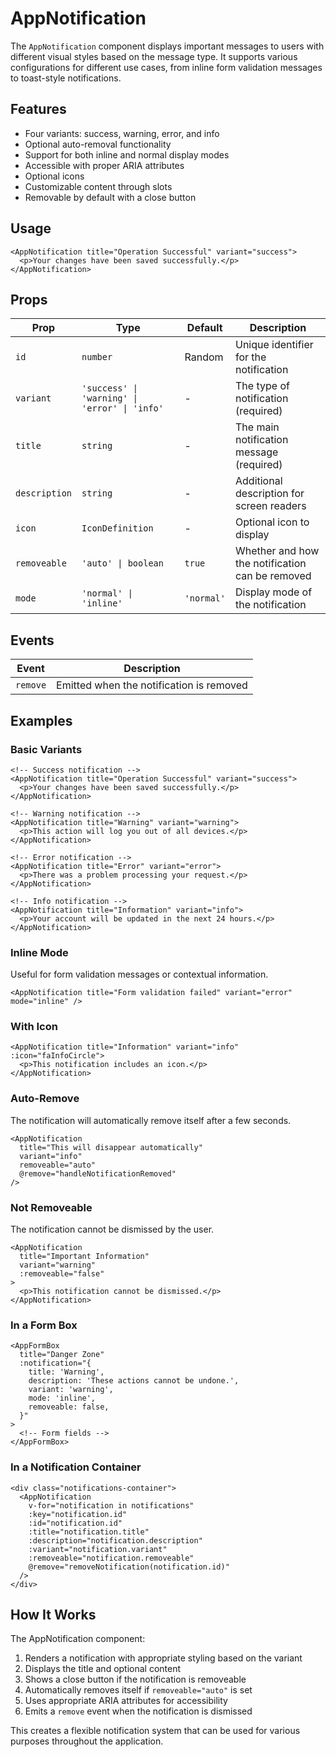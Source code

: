 # AppNotification

The `AppNotification` component displays important messages to users with different visual styles based on the message type. It supports various configurations for different use cases, from inline form validation messages to toast-style notifications.

## Features

- Four variants: success, warning, error, and info
- Optional auto-removal functionality
- Support for both inline and normal display modes
- Accessible with proper ARIA attributes
- Optional icons
- Customizable content through slots
- Removable by default with a close button

## Usage

```vue
<AppNotification title="Operation Successful" variant="success">
  <p>Your changes have been saved successfully.</p>
</AppNotification>
```

## Props

| Prop          | Type                                          | Default    | Description                                     |
| ------------- | --------------------------------------------- | ---------- | ----------------------------------------------- |
| `id`          | `number`                                      | Random     | Unique identifier for the notification          |
| `variant`     | `'success' \| 'warning' \| 'error' \| 'info'` | -          | The type of notification (required)             |
| `title`       | `string`                                      | -          | The main notification message (required)        |
| `description` | `string`                                      | -          | Additional description for screen readers       |
| `icon`        | `IconDefinition`                              | -          | Optional icon to display                        |
| `removeable`  | `'auto' \| boolean`                           | `true`     | Whether and how the notification can be removed |
| `mode`        | `'normal' \| 'inline'`                        | `'normal'` | Display mode of the notification                |

## Events

| Event    | Description                              |
| -------- | ---------------------------------------- |
| `remove` | Emitted when the notification is removed |

## Examples

### Basic Variants

```vue
<!-- Success notification -->
<AppNotification title="Operation Successful" variant="success">
  <p>Your changes have been saved successfully.</p>
</AppNotification>

<!-- Warning notification -->
<AppNotification title="Warning" variant="warning">
  <p>This action will log you out of all devices.</p>
</AppNotification>

<!-- Error notification -->
<AppNotification title="Error" variant="error">
  <p>There was a problem processing your request.</p>
</AppNotification>

<!-- Info notification -->
<AppNotification title="Information" variant="info">
  <p>Your account will be updated in the next 24 hours.</p>
</AppNotification>
```

### Inline Mode

Useful for form validation messages or contextual information.

```vue
<AppNotification title="Form validation failed" variant="error" mode="inline" />
```

### With Icon

```vue
<AppNotification title="Information" variant="info" :icon="faInfoCircle">
  <p>This notification includes an icon.</p>
</AppNotification>
```

### Auto-Remove

The notification will automatically remove itself after a few seconds.

```vue
<AppNotification
  title="This will disappear automatically"
  variant="info"
  removeable="auto"
  @remove="handleNotificationRemoved"
/>
```

### Not Removeable

The notification cannot be dismissed by the user.

```vue
<AppNotification
  title="Important Information"
  variant="warning"
  :removeable="false"
>
  <p>This notification cannot be dismissed.</p>
</AppNotification>
```

### In a Form Box

```vue
<AppFormBox
  title="Danger Zone"
  :notification="{
    title: 'Warning',
    description: 'These actions cannot be undone.',
    variant: 'warning',
    mode: 'inline',
    removeable: false,
  }"
>
  <!-- Form fields -->
</AppFormBox>
```

### In a Notification Container

```vue
<div class="notifications-container">
  <AppNotification
    v-for="notification in notifications"
    :key="notification.id"
    :id="notification.id"
    :title="notification.title"
    :description="notification.description"
    :variant="notification.variant"
    :removeable="notification.removeable"
    @remove="removeNotification(notification.id)"
  />
</div>
```

## How It Works

The AppNotification component:

1. Renders a notification with appropriate styling based on the variant
2. Displays the title and optional content
3. Shows a close button if the notification is removeable
4. Automatically removes itself if `removeable="auto"` is set
5. Uses appropriate ARIA attributes for accessibility
6. Emits a `remove` event when the notification is dismissed

This creates a flexible notification system that can be used for various purposes throughout the application.
